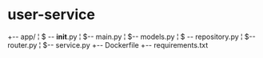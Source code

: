 # user-service

+-- app/
¦   $ -- __init__.py
¦   $-- main.py
¦   $-- models.py
¦   $ -- repository.py
¦   $-- router.py
¦   $-- service.py
+-- Dockerfile
+-- requirements.txt
